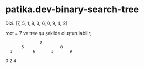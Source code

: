 # patika.dev-binary-search-tree

Dizi: [7, 5, 1, 8, 3, 6, 0, 9, 4, 2]

root = 7 ve tree şu şekilde oluşturulabilir;

                   7
           5                8
      1         6       3       9
   0     2    4       
